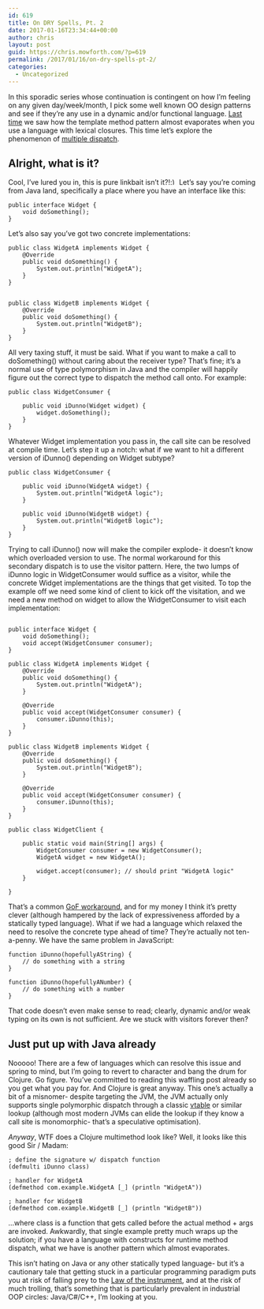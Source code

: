 ```yaml
---
id: 619
title: On DRY Spells, Pt. 2
date: 2017-01-16T23:34:44+00:00
author: chris
layout: post
guid: https://chris.mowforth.com/?p=619
permalink: /2017/01/16/on-dry-spells-pt-2/
categories:
  - Uncategorized
---
```

In this sporadic series whose continuation is contingent on how I&#8217;m feeling on any given day/week/month, I pick some well known OO design patterns and see if they&#8217;re any use in a dynamic and/or functional language. [Last time](https://chris.mowforth.com/2016/04/25/on-dry-spells-pt-1/) we saw how the template method pattern almost evaporates when you use a language with lexical closures. This time let&#8217;s explore the phenomenon of <a href="https://en.wikipedia.org/wiki/Multiple_dispatch" target="_blank">multiple dispatch</a>.

## Alright, what is it?

Cool, I&#8217;ve lured you in, this is pure linkbait isn&#8217;t it?!<img src="https://chris.mowforth.com/wp-includes/images/smilies/simple-smile.png" alt=":)" class="wp-smiley" style="height: 1em; max-height: 1em;" /> Let&#8217;s say you&#8217;re coming from Java land, specifically a place where you have an interface like this:

<pre><code class="language-javascript">public interface Widget {
    void doSomething();
}</code></pre>

Let&#8217;s also say you&#8217;ve got two concrete implementations:

<pre><code class="language-javascript">public class WidgetA implements Widget {
    @Override
    public void doSomething() {
        System.out.println("WidgetA");
    }
}

</code></pre>

<pre><code class="language-javascript">public class WidgetB implements Widget {
    @Override
    public void doSomething() {
        System.out.println("WidgetB");
    }
}</code></pre>

All very taxing stuff, it must be said. What if you want to make a call to doSomething() without caring about the receiver type? That&#8217;s fine; it&#8217;s a normal use of type polymorphism in Java and the compiler will happily figure out the correct type to dispatch the method call onto. For example:

<pre><code class="language-javascript">public class WidgetConsumer {
    
    public void iDunno(Widget widget) {
        widget.doSomething();
    }
}</code></pre>

Whatever Widget implementation you pass in, the call site can be resolved at compile time. Let&#8217;s step it up a notch: what if we want to hit a different version of iDunno() depending on Widget subtype?

<pre><code class="language-javascript">public class WidgetConsumer {
    
    public void iDunno(WidgetA widget) {
        System.out.println("WidgetA logic");
    }

    public void iDunno(WidgetB widget) {
        System.out.println("WidgetB logic");
    }
}</code></pre>

Trying to call iDunno() now will make the compiler explode- it doesn&#8217;t know which overloaded version to use. The normal workaround for this secondary dispatch is to use the visitor pattern. Here, the two lumps of iDunno logic in WidgetConsumer would suffice as a visitor, while the concrete Widget implementations are the things that get visited. To top the example off we need some kind of client to kick off the visitation, and we need a new method on widget to allow the WidgetConsumer to visit each implementation:

<pre><code class="language-javascript">
public interface Widget {
    void doSomething();
    void accept(WidgetConsumer consumer);
}

public class WidgetA implements Widget {
    @Override
    public void doSomething() {
        System.out.println("WidgetA");
    }

    @Override
    public void accept(WidgetConsumer consumer) {
        consumer.iDunno(this);
    }
}

public class WidgetB implements Widget {
    @Override
    public void doSomething() {
        System.out.println("WidgetB");
    }

    @Override
    public void accept(WidgetConsumer consumer) {
        consumer.iDunno(this);
    }
}

public class WidgetClient {

    public static void main(String[] args) {
        WidgetConsumer consumer = new WidgetConsumer();
        WidgetA widget = new WidgetA();

        widget.accept(consumer); // should print "WidgetA logic"
    }

}</code></pre>

That&#8217;s a common <a href="https://en.wikipedia.org/wiki/Design_Patterns" target="_blank">GoF workaround</a>, and for my money I think it&#8217;s pretty clever (although hampered by the lack of expressiveness afforded by a statically typed language). What if we had a language which relaxed the need to resolve the concrete type ahead of time? They&#8217;re actually not ten-a-penny. We have the same problem in JavaScript:

<pre><code class="language-javascript">function iDunno(hopefullyAString) {
    // do something with a string
}

function iDunno(hopefullyANumber) {
    // do something with a number
}</code></pre>

That code doesn&#8217;t even make sense to read; clearly, dynamic and/or weak typing on its own is not sufficient. Are we stuck with visitors forever then?

## Just put up with Java already

Nooooo! There are a few of languages which can resolve this issue and spring to mind, but I&#8217;m going to revert to character and bang the drum for Clojure. Go figure. You&#8217;ve committed to reading this waffling post already so you get what you pay for. And Clojure is great anyway. This one&#8217;s actually a bit of a misnomer- despite targeting the JVM, the JVM actually only supports single polymorphic dispatch through a classic <a href="https://en.wikipedia.org/wiki/Virtual_method_table" target="_blank">vtable</a> or similar lookup (although most modern JVMs can elide the lookup if they know a call site is monomorphic- that&#8217;s a speculative optimisation).

_Anyway_, WTF does a Clojure multimethod look like? Well, it looks like this good Sir / Madam:

<pre><code class="language-scheme">; define the signature w/ dispatch function
(defmulti iDunno class)

; handler for WidgetA
(defmethod com.example.WidgetA [_] (println "WidgetA"))

; handler for WidgetB
(defmethod com.example.WidgetB [_] (println "WidgetB"))
</code></pre>

&#8230;where class is a function that gets called before the actual method + args are invoked. Awkwardly, that single example pretty much wraps up the solution; if you have a language with constructs for runtime method dispatch, what we have is another pattern which almost evaporates.

This isn&#8217;t hating on Java or any other statically typed language- but it&#8217;s a cautionary tale that getting stuck in a particular programming paradigm puts you at risk of falling prey to the <a href="https://en.wikipedia.org/wiki/Law_of_the_instrument" target="_blank">Law of the instrument</a>, and at the risk of much trolling, that&#8217;s something that is particularly prevalent in industrial OOP circles: Java/C#/C++, I&#8217;m looking at you.